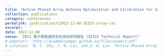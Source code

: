 ```yaml
---
title: "Active Phased Array Antenna Optimization and Calibration for Satellite Applications"
collection: publications
category: conferences
permalink: /publication/C2022-12-08-IEICE-array-cal
excerpt: ' '
date: 2022-12-08
venue: '2022 電子情報通信学会技術研究報告 (IEICE Technical Report)'
# paperurl: 'http://academicpages.github.io/files/paper3.pdf'
# citation: 'B. C. Chu, J. W. Liu, and Z. H. Lin. "Active Phased Array Antenna Optimization and Calibration for Satellite Applications." IEICE Technical Report, 122.312 (SANE2022 62-87), 2022, pp. 50-52.'
---
```

